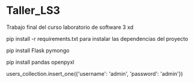 # Taller_LS3
Trabajo final del curso laboratorio de software 3 xd

pip install -r requirements.txt
para instalar las dependencias del proyecto

pip install Flask pymongo

pip install pandas openpyxl

users_collection.insert_one({'username': 'admin', 'password': 'admin'})
